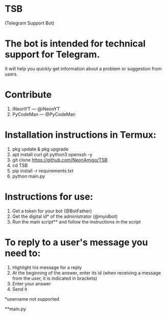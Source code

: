 # TSB 
(Telegram Support Bot)
# The bot is intended for technical support for Telegram.
It will help you quickly get information about a problem or suggestion from users.

# Contribute
1. iNeonYT — @iNeonYT
2. PyCodeMan — @PyCodeMan

#    Installation instructions in Termux:
1. pkg update & pkg upgrade
2. apt install curl git python3 openssh -y
3. git clone https://github.com/NeonAmigo/TSB
4. cd TSB
5. pip install -r requirements.txt
6. python main.py

#    Instructions for use:
1. Get a token for your bot (@BotFather)
2. Get the digital id* of the administrator (@myidbot)
3. Run the main script** and follow the instructions in the script


# To reply to a user's message you need to:
1. Highlight his message for a reply
2. At the beginning of the answer, enter its id (when receiving a message from the user, it is indicated in brackets)
3. Enter your answer
4. Send it

*username not supported

**main.py
